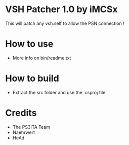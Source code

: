 # VSH Patcher 1.0 by iMCSx

This will patch any vsh.self to allow the PSN connection !

# How to use

- More info on bin/readme.txt

# How to build

- Extract the src folder and use the .csproj file

# Credits

- The PS3ITA Team
- Naehrwert
- HeAd